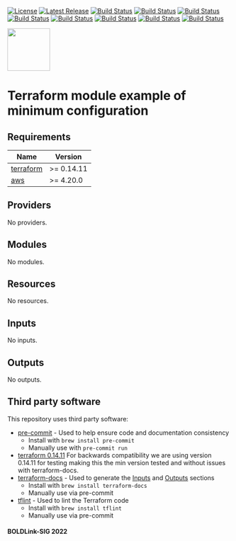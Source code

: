 [![License](https://img.shields.io/badge/License-Apache-blue.svg)](https://github.com/boldlink/terraform-module-testing/blob/main/LICENSE)
[![Latest Release](https://img.shields.io/github/release/boldlink/terraform-module-testing.svg)](https://github.com/boldlink/terraform-module-testing/releases/latest)
[![Build Status](https://github.com/boldlink/terraform-module-testing/actions/workflows/update.yaml/badge.svg)](https://github.com/boldlink/terraform-module-testing/actions)
[![Build Status](https://github.com/boldlink/terraform-module-testing/actions/workflows/release.yaml/badge.svg)](https://github.com/boldlink/terraform-module-testing/actions)
[![Build Status](https://github.com/boldlink/terraform-module-testing/actions/workflows/pre-commit.yaml/badge.svg)](https://github.com/boldlink/terraform-module-testing/actions)
[![Build Status](https://github.com/boldlink/terraform-module-testing/actions/workflows/pr-labeler.yaml/badge.svg)](https://github.com/boldlink/terraform-module-testing/actions)
[![Build Status](https://github.com/boldlink/terraform-module-testing/actions/workflows/module-examples-tests.yaml/badge.svg)](https://github.com/boldlink/terraform-module-testing/actions)
[![Build Status](https://github.com/boldlink/terraform-module-testing/actions/workflows/checkov.yaml/badge.svg)](https://github.com/boldlink/terraform-module-testing/actions)
[![Build Status](https://github.com/boldlink/terraform-module-testing/actions/workflows/auto-merge.yaml/badge.svg)](https://github.com/boldlink/terraform-module-testing/actions)
[![Build Status](https://github.com/boldlink/terraform-module-testing/actions/workflows/auto-badge.yaml/badge.svg)](https://github.com/boldlink/terraform-module-testing/actions)

[<img src="https://avatars.githubusercontent.com/u/25388280?s=200&v=4" width="96"/>](https://boldlink.io)

# Terraform module example of minimum configuration


<!-- BEGINNING OF PRE-COMMIT-TERRAFORM DOCS HOOK -->
## Requirements

| Name | Version |
|------|---------|
| <a name="requirement_terraform"></a> [terraform](#requirement\_terraform) | >= 0.14.11 |
| <a name="requirement_aws"></a> [aws](#requirement\_aws) | >= 4.20.0 |

## Providers

No providers.

## Modules

No modules.

## Resources

No resources.

## Inputs

No inputs.

## Outputs

No outputs.
<!-- END OF PRE-COMMIT-TERRAFORM DOCS HOOK -->

## Third party software
This repository uses third party software:
* [pre-commit](https://pre-commit.com/) - Used to help ensure code and documentation consistency
  * Install with `brew install pre-commit`
  * Manually use with `pre-commit run`
* [terraform 0.14.11](https://releases.hashicorp.com/terraform/0.14.11/) For backwards compatibility we are using version 0.14.11 for testing making this the min version tested and without issues with terraform-docs.
* [terraform-docs](https://github.com/segmentio/terraform-docs) - Used to generate the [Inputs](#Inputs) and [Outputs](#Outputs) sections
  * Install with `brew install terraform-docs`
  * Manually use via pre-commit
* [tflint](https://github.com/terraform-linters/tflint) - Used to lint the Terraform code
  * Install with `brew install tflint`
  * Manually use via pre-commit

#### BOLDLink-SIG 2022
